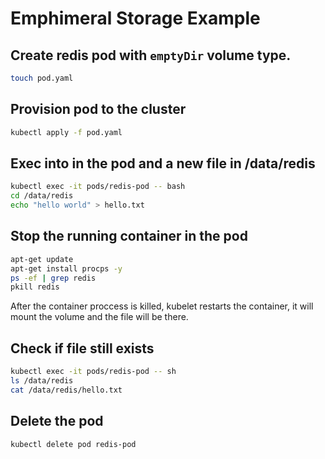 # Emphimeral Storage Example

## Create redis pod with `emptyDir` volume type.
```sh
touch pod.yaml
```
## Provision pod to the cluster
```sh
kubectl apply -f pod.yaml
```
## Exec into in the pod and a new file in /data/redis
```sh 
kubectl exec -it pods/redis-pod -- bash
cd /data/redis
echo "hello world" > hello.txt
```

## Stop the running container in the pod
```sh
apt-get update 
apt-get install procps -y
ps -ef | grep redis
pkill redis
```
After the container proccess is killed, kubelet restarts the container, it will mount the volume and the file will be there.

## Check if file still exists
```sh
kubectl exec -it pods/redis-pod -- sh
ls /data/redis
cat /data/redis/hello.txt
```

## Delete the pod
```sh
kubectl delete pod redis-pod
```